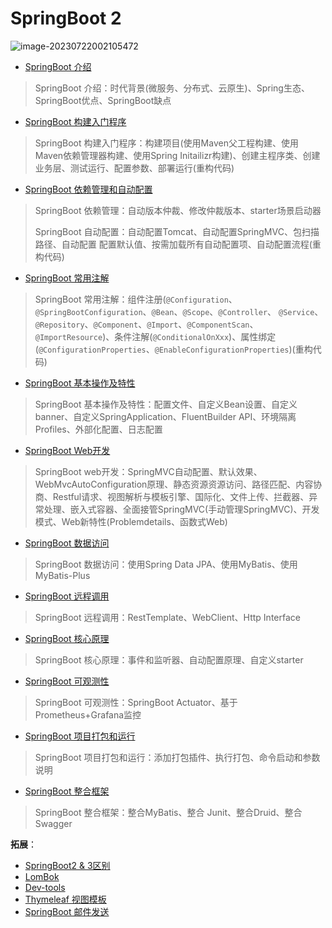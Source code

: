 # SpringBoot 2

![image-20230722002105472](https://cdn.jsdelivr.net/gh/letengzz/Two-C@main/img/Java/202307220027897.png)

- [SpringBoot 介绍](Basis/Introduce/README.md)

> SpringBoot 介绍：时代背景(微服务、分布式、云原生)、Spring生态、SpringBoot优点、SpringBoot缺点

- [SpringBoot 构建入门程序](Basis/BasicProgram/README.md)

> SpringBoot 构建入门程序：构建项目(使用Maven父工程构建、使用Maven依赖管理器构建、使用Spring  Initailizr构建)、创建主程序类、创建业务层、测试运行、配置参数、部署运行(重构代码)

- [SpringBoot 依赖管理和自动配置](Basis/FeaturesConfiguration/README.md)

> SpringBoot 依赖管理：自动版本仲裁、修改仲裁版本、starter场景启动器
>
> SpringBoot 自动配置：自动配置Tomcat、自动配置SpringMVC、包扫描路径、自动配置 配置默认值、按需加载所有自动配置项、自动配置流程(重构代码)

- [SpringBoot 常用注解](Basis/Annotation/README.md)

> SpringBoot 常用注解：组件注册(`@Configuration`、`@SpringBootConfiguration`、`@Bean`、`@Scope`、`@Controller`、 `@Service`、`@Repository`、`@Component`、`@Import`、`@ComponentScan`、`@ImportResource`)、条件注解(`@ConditionalOnXxx`)、属性绑定(`@ConfigurationProperties`、`@EnableConfigurationProperties`)(重构代码)

- [SpringBoot 基本操作及特性](Basis/BasisOperation/README.md)

> SpringBoot 基本操作及特性：配置文件、自定义Bean设置、自定义banner、自定义SpringApplication、FluentBuilder API、环境隔离 Profiles、外部化配置、日志配置

- [SpringBoot Web开发](Advanced/Web/README.md)

> SpringBoot web开发：SpringMVC自动配置、默认效果、WebMvcAutoConfiguration原理、静态资源资源访问、路径匹配、内容协商、Restful请求、视图解析与模板引擎、国际化、文件上传、拦截器、异常处理、嵌入式容器、全面接管SpringMVC(手动管理SpringMVC)、开发模式、Web新特性(Problemdetails、函数式Web)

- [SpringBoot 数据访问](Advanced/DataAccess/README.md)

> SpringBoot 数据访问：使用Spring Data JPA、使用MyBatis、使用MyBatis-Plus

- [SpringBoot 远程调用](Advanced/Remote/README.md)

> SpringBoot 远程调用：RestTemplate、WebClient、Http Interface

- [SpringBoot 核心原理](Advanced/CorePrinciple/README.md)

> SpringBoot 核心原理：事件和监听器、自动配置原理、自定义starter

- [SpringBoot 可观测性](Advanced/Observability/README.md)

> SpringBoot 可观测性：SpringBoot Actuator、基于Prometheus+Grafana监控

- [SpringBoot 项目打包和运行](Advanced/PackageAndRun/README.md)

> SpringBoot 项目打包和运行：添加打包插件、执行打包、命令启动和参数说明

- [SpringBoot 整合框架](Integration/README.md)

> SpringBoot 整合框架：整合MyBatis、整合 Junit、整合Druid、整合Swagger

**拓展**：

- [SpringBoot2 & 3区别](Expand/Diff/README.md)
- [LomBok](../../../../Other/UseTools/Lombok/README.md)
- [Dev-tools](../../../../Other/UseTools/DevTools/README.md)
- [Thymeleaf 视图模板](../../../../Other/TemplateEngine/Thymeleaf/README.md)
- [SpringBoot  邮件发送](Expand/Email/README.md)

